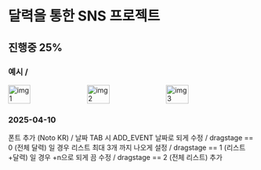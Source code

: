 # 달력을 통한 SNS 프로젝트
## 진행중 25%
### 예시 / 
<div style="display: flex; gap: 10px;">
  <img src="https://github.com/user-attachments/assets/755ffadd-725f-491e-94b1-d749e90662e1" alt="img1" style="width: 30%; height: auto;" />
  <img src="https://github.com/user-attachments/assets/b83f6d3e-b8f9-4c59-844a-1768a1ce8104" alt="img2" style="width: 30%; height: auto;" />
  <img src="https://github.com/user-attachments/assets/4bcc5327-7c61-4fd0-9cf5-8bb9e1d456d2" alt="img3" style="width: 30%; height: auto;" />
</div>

### 2025-04-10 
폰트 추가 (Noto KR) / 날짜 TAB 시 ADD_EVENT 날짜로 되게 수정 / dragstage == 0 (전체 달력) 일 경우 리스트 최대 3개 까지 나오게 설정 / dragstage == 1 (리스트+달력) 일 경우 +n으로 되게 끔 수정 / dragstage == 2 (전체 리스트) 추가
